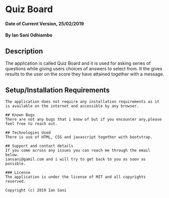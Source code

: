 # Quiz Board

#### Date of  Current Version, 25/02/2019

#### By Ian Sani Odhiambo

## Description

The application is called Quiz Board and it is used for asking series of questions while giving users choices of answers to select from. It the gives results to the user on the score they have attained together with a message.

## Setup/Installation Requirements

    The application does not require any installation requirements as it is available on the internet and accessible by any browser.

    ## Known Bugs
    There are not any bugs that i know of but if you encounter any,please feel free to reach out.

    ## Technologies Used
    There is use of HTML, CSS and javascript together with bootstrap.

    ## Support and contact details
    If you come across any issues you can reach me through the email below.
    iansani@gamil.com and i will try to get back to you as soon as possible.

    ### License
    The application is under the license of MIT and all copyrights reserved.

    Copyright (c) 2019 Ian Sani
